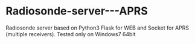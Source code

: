 # Radiosonde-server---APRS
Radiosonde server based on Python3 Flask for WEB and Socket for APRS (multiple receivers). Tested only on Windows7 64bit
